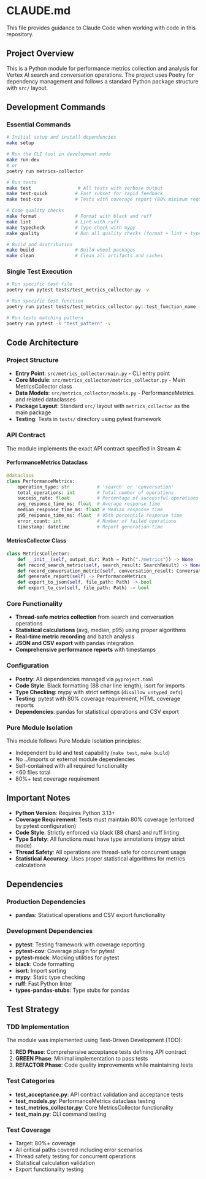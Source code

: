 # CLAUDE.md

This file provides guidance to Claude Code when working with code in this repository.

## Project Overview

This is a Python module for performance metrics collection and analysis for Vertex AI search and conversation operations. The project uses Poetry for dependency management and follows a standard Python package structure with `src/` layout.

## Development Commands

### Essential Commands
```bash
# Initial setup and install dependencies
make setup

# Run the CLI tool in development mode
make run-dev
# or
poetry run metrics-collector

# Run tests
make test                 # All tests with verbose output
make test-quick          # Fast subset for rapid feedback
make test-cov            # Tests with coverage report (80% minimum required)

# Code quality checks
make format              # Format with black and ruff
make lint                # Lint with ruff
make typecheck           # Type check with mypy
make quality             # Run all quality checks (format + lint + typecheck)

# Build and distribution
make build               # Build wheel packages
make clean               # Clean all artifacts and caches
```

### Single Test Execution
```bash
# Run specific test file
poetry run pytest tests/test_metrics_collector.py -v

# Run specific test function
poetry run pytest tests/test_metrics_collector.py::test_function_name -v

# Run tests matching pattern
poetry run pytest -k "test_pattern" -v
```

## Code Architecture

### Project Structure
- **Entry Point**: `src/metrics_collector/main.py` - CLI entry point
- **Core Module**: `src/metrics_collector/metrics_collector.py` - Main MetricsCollector class
- **Data Models**: `src/metrics_collector/models.py` - PerformanceMetrics and related dataclasses
- **Package Layout**: Standard `src/` layout with `metrics_collector` as the main package
- **Testing**: Tests in `tests/` directory using pytest framework

### API Contract
The module implements the exact API contract specified in Stream 4:

#### PerformanceMetrics Dataclass
```python
@dataclass
class PerformanceMetrics:
    operation_type: str          # 'search' or 'conversation'
    total_operations: int        # Total number of operations
    success_rate: float          # Percentage of successful operations
    avg_response_time_ms: float  # Average response time
    median_response_time_ms: float # Median response time
    p95_response_time_ms: float  # 95th percentile response time
    error_count: int             # Number of failed operations
    timestamp: datetime          # Report generation time
```

#### MetricsCollector Class
```python
class MetricsCollector:
    def __init__(self, output_dir: Path = Path("./metrics")) -> None
    def record_search_metric(self, search_result: SearchResult) -> None
    def record_conversation_metric(self, conversation_result: ConversationResult) -> None
    def generate_report(self) -> PerformanceMetrics
    def export_to_json(self, file_path: Path) -> bool
    def export_to_csv(self, file_path: Path) -> bool
```

### Core Functionality
- **Thread-safe metrics collection** from search and conversation operations
- **Statistical calculations** (avg, median, p95) using proper algorithms
- **Real-time metric recording** and batch analysis
- **JSON and CSV export** with pandas integration
- **Comprehensive performance reports** with timestamps

### Configuration
- **Poetry**: All dependencies managed via `pyproject.toml`
- **Code Style**: Black formatting (88 char line length), isort for imports
- **Type Checking**: mypy with strict settings (`disallow_untyped_defs`)
- **Testing**: pytest with 80% coverage requirement, HTML coverage reports
- **Dependencies**: pandas for statistical operations and CSV export

### Pure Module Isolation
This module follows Pure Module Isolation principles:
- Independent build and test capability (`make test`, `make build`)
- No ../imports or external module dependencies
- Self-contained with all required functionality
- <60 files total
- 80%+ test coverage requirement

## Important Notes

- **Python Version**: Requires Python 3.13+
- **Coverage Requirement**: Tests must maintain 80% coverage (enforced by pytest configuration)
- **Code Style**: Strictly enforced via black (88 chars) and ruff linting
- **Type Safety**: All functions must have type annotations (mypy strict mode)
- **Thread Safety**: All operations are thread-safe for concurrent usage
- **Statistical Accuracy**: Uses proper statistical algorithms for metrics calculations

## Dependencies

### Production Dependencies
- **pandas**: Statistical operations and CSV export functionality

### Development Dependencies
- **pytest**: Testing framework with coverage reporting
- **pytest-cov**: Coverage plugin for pytest
- **pytest-mock**: Mocking utilities for pytest
- **black**: Code formatting
- **isort**: Import sorting
- **mypy**: Static type checking
- **ruff**: Fast Python linter
- **types-pandas-stubs**: Type stubs for pandas

## Test Strategy

### TDD Implementation
The module was implemented using Test-Driven Development (TDD):
1. **RED Phase**: Comprehensive acceptance tests defining API contract
2. **GREEN Phase**: Minimal implementation to pass tests
3. **REFACTOR Phase**: Code quality improvements while maintaining tests

### Test Categories
- **test_acceptance.py**: API contract validation and acceptance tests
- **test_models.py**: PerformanceMetrics dataclass testing
- **test_metrics_collector.py**: Core MetricsCollector functionality
- **test_main.py**: CLI command testing

### Test Coverage
- Target: 80%+ coverage
- All critical paths covered including error scenarios
- Thread safety testing for concurrent operations
- Statistical calculation validation
- Export functionality testing
